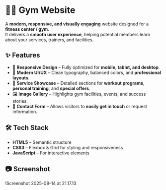 # 🏋️‍♂️ **Gym Website**

A **modern, responsive, and visually engaging** website designed for a **fitness center / gym**.  
It delivers a **smooth user experience**, helping potential members learn about your services, trainers, and facilities.

## ✨ **Features**
- 📱 **Responsive Design** – Fully optimized for **mobile, tablet, and desktop**.
- 🎨 **Modern UI/UX** – Clean typography, balanced colors, and **professional layouts**.
- 🏃 **Service Showcase** – Detailed sections for **workout programs**, **personal training**, and **special offers**.
- 🖼 **Image Gallery** – Highlights gym facilities, events, and success stories.
- 📩 **Contact Form** – Allows visitors to **easily get in touch** or request information.

## 🛠 **Tech Stack**
- **HTML5** – Semantic structure  
- **CSS3** – Flexbox & Grid for styling and responsiveness  
- **JavaScript** – For interactive elements  

## 📷 **Screenshot**
!Screenshot 2025-08-14 at 21.17.13





